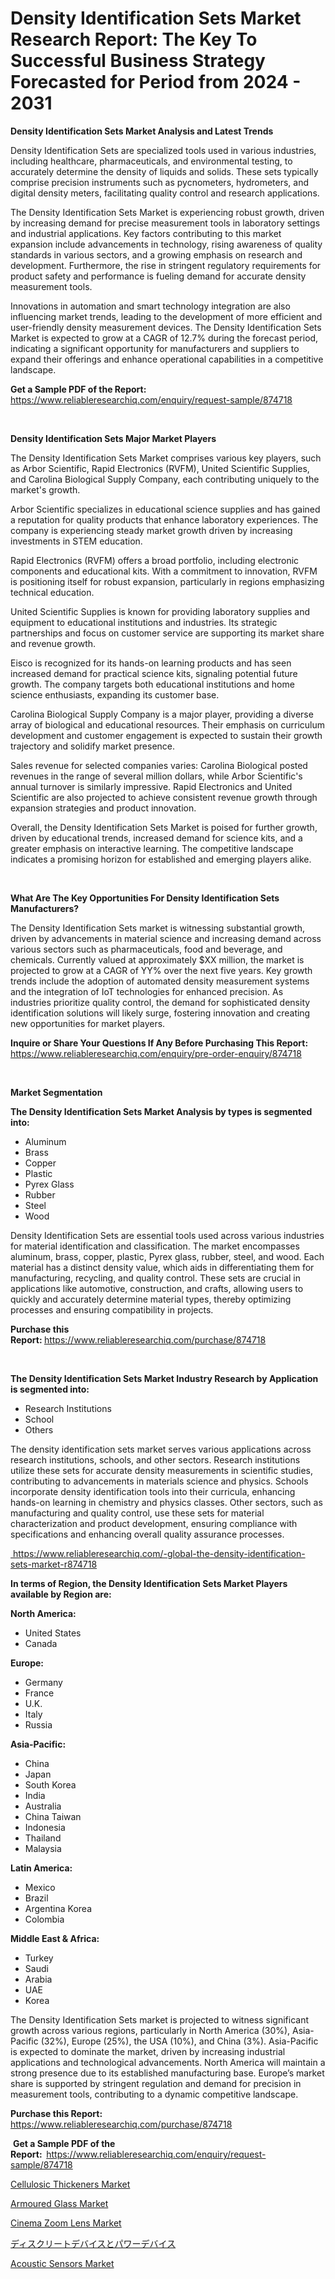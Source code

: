 <p><h1>Density Identification Sets Market Research Report: The Key To Successful Business Strategy Forecasted for Period from 2024 - 2031</h1></p><p><strong>Density Identification Sets Market Analysis and Latest Trends</strong></p>
<p><p>Density Identification Sets are specialized tools used in various industries, including healthcare, pharmaceuticals, and environmental testing, to accurately determine the density of liquids and solids. These sets typically comprise precision instruments such as pycnometers, hydrometers, and digital density meters, facilitating quality control and research applications.</p><p>The Density Identification Sets Market is experiencing robust growth, driven by increasing demand for precise measurement tools in laboratory settings and industrial applications. Key factors contributing to this market expansion include advancements in technology, rising awareness of quality standards in various sectors, and a growing emphasis on research and development. Furthermore, the rise in stringent regulatory requirements for product safety and performance is fueling demand for accurate density measurement tools.</p><p>Innovations in automation and smart technology integration are also influencing market trends, leading to the development of more efficient and user-friendly density measurement devices. The Density Identification Sets Market is expected to grow at a CAGR of 12.7% during the forecast period, indicating a significant opportunity for manufacturers and suppliers to expand their offerings and enhance operational capabilities in a competitive landscape.</p></p>
<p><strong>Get a Sample PDF of the Report:&nbsp;</strong> <a href="https://www.reliableresearchiq.com/enquiry/request-sample/874718">https://www.reliableresearchiq.com/enquiry/request-sample/874718</a></p>
<p>&nbsp;</p>
<p><strong>Density Identification Sets Major Market Players</strong></p>
<p><p>The Density Identification Sets Market comprises various key players, such as Arbor Scientific, Rapid Electronics (RVFM), United Scientific Supplies, and Carolina Biological Supply Company, each contributing uniquely to the market's growth. </p><p>Arbor Scientific specializes in educational science supplies and has gained a reputation for quality products that enhance laboratory experiences. The company is experiencing steady market growth driven by increasing investments in STEM education.</p><p>Rapid Electronics (RVFM) offers a broad portfolio, including electronic components and educational kits. With a commitment to innovation, RVFM is positioning itself for robust expansion, particularly in regions emphasizing technical education.</p><p>United Scientific Supplies is known for providing laboratory supplies and equipment to educational institutions and industries. Its strategic partnerships and focus on customer service are supporting its market share and revenue growth.</p><p>Eisco is recognized for its hands-on learning products and has seen increased demand for practical science kits, signaling potential future growth. The company targets both educational institutions and home science enthusiasts, expanding its customer base.</p><p>Carolina Biological Supply Company is a major player, providing a diverse array of biological and educational resources. Their emphasis on curriculum development and customer engagement is expected to sustain their growth trajectory and solidify market presence.</p><p>Sales revenue for selected companies varies: Carolina Biological posted revenues in the range of several million dollars, while Arbor Scientific's annual turnover is similarly impressive. Rapid Electronics and United Scientific are also projected to achieve consistent revenue growth through expansion strategies and product innovation.</p><p>Overall, the Density Identification Sets Market is poised for further growth, driven by educational trends, increased demand for science kits, and a greater emphasis on interactive learning. The competitive landscape indicates a promising horizon for established and emerging players alike.</p></p>
<p>&nbsp;</p>
<p><strong>What Are The Key Opportunities For Density Identification Sets Manufacturers?</strong></p>
<p><p>The Density Identification Sets market is witnessing substantial growth, driven by advancements in material science and increasing demand across various sectors such as pharmaceuticals, food and beverage, and chemicals. Currently valued at approximately $XX million, the market is projected to grow at a CAGR of YY% over the next five years. Key growth trends include the adoption of automated density measurement systems and the integration of IoT technologies for enhanced precision. As industries prioritize quality control, the demand for sophisticated density identification solutions will likely surge, fostering innovation and creating new opportunities for market players.</p></p>
<p><strong>Inquire or Share Your Questions If Any Before Purchasing This Report:</strong> <a href="https://www.reliableresearchiq.com/enquiry/pre-order-enquiry/874718">https://www.reliableresearchiq.com/enquiry/pre-order-enquiry/874718</a></p>
<p>&nbsp;</p>
<p><strong>Market Segmentation</strong></p>
<p><strong>The Density Identification Sets Market Analysis by types is segmented into:</strong></p>
<p><ul><li>Aluminum</li><li>Brass</li><li>Copper</li><li>Plastic</li><li>Pyrex Glass</li><li>Rubber</li><li>Steel</li><li>Wood</li></ul></p>
<p><p>Density Identification Sets are essential tools used across various industries for material identification and classification. The market encompasses aluminum, brass, copper, plastic, Pyrex glass, rubber, steel, and wood. Each material has a distinct density value, which aids in differentiating them for manufacturing, recycling, and quality control. These sets are crucial in applications like automotive, construction, and crafts, allowing users to quickly and accurately determine material types, thereby optimizing processes and ensuring compatibility in projects.</p></p>
<p><strong>Purchase this Report:&nbsp;</strong><a href="https://www.reliableresearchiq.com/purchase/874718">https://www.reliableresearchiq.com/purchase/874718</a></p>
<p>&nbsp;</p>
<p><strong>The Density Identification Sets Market Industry Research by Application is segmented into:</strong></p>
<p><ul><li>Research Institutions</li><li>School</li><li>Others</li></ul></p>
<p><p>The density identification sets market serves various applications across research institutions, schools, and other sectors. Research institutions utilize these sets for accurate density measurements in scientific studies, contributing to advancements in materials science and physics. Schools incorporate density identification tools into their curricula, enhancing hands-on learning in chemistry and physics classes. Other sectors, such as manufacturing and quality control, use these sets for material characterization and product development, ensuring compliance with specifications and enhancing overall quality assurance processes.</p></p>
<p><a href="https://www.reliableresearchiq.com/-global-the-density-identification-sets-market-r874718">&nbsp;https://www.reliableresearchiq.com/-global-the-density-identification-sets-market-r874718</a></p>
<p><strong>In terms of Region, the Density Identification Sets Market Players available by Region are:</strong></p>
<p>
    <p> <strong> North America: </strong>
        <ul>
            <li>United States</li>
            <li>Canada</li>
        </ul>
        </p> 
    <p> <strong> Europe: </strong>
        <ul>
            <li>Germany</li>
            <li>France</li>
            <li>U.K.</li>
            <li>Italy</li>
            <li>Russia</li>
        </ul>
        </p> 
    <p> <strong> Asia-Pacific: </strong>
        <ul>
            <li>China</li>
            <li>Japan</li>
            <li>South Korea</li>
            <li>India</li>
            <li>Australia</li>
            <li>China Taiwan</li>
            <li>Indonesia</li>
            <li>Thailand</li>
            <li>Malaysia</li>
        </ul>
        </p> 
    <p> <strong> Latin America: </strong>
        <ul>
            <li>Mexico</li>
            <li>Brazil</li>
            <li>Argentina Korea</li>
            <li>Colombia</li>
        </ul>
        </p> 
    <p> <strong> Middle East & Africa: </strong>
        <ul>
            <li>Turkey</li>
            <li>Saudi</li>
            <li>Arabia</li>
            <li>UAE</li>
            <li>Korea</li>
        </ul>
    </p>
    </p>
<p><p>The Density Identification Sets market is projected to witness significant growth across various regions, particularly in North America (30%), Asia-Pacific (32%), Europe (25%), the USA (10%), and China (3%). Asia-Pacific is expected to dominate the market, driven by increasing industrial applications and technological advancements. North America will maintain a strong presence due to its established manufacturing base. Europe’s market share is supported by stringent regulation and demand for precision in measurement tools, contributing to a dynamic competitive landscape.</p></p>
<p><strong>Purchase this Report: </strong><a href="https://www.reliableresearchiq.com/purchase/874718">https://www.reliableresearchiq.com/purchase/874718</a></p>
<p>&nbsp;<strong>Get a Sample PDF of the Report:&nbsp;&nbsp;</strong><a href="https://www.reliableresearchiq.com/enquiry/request-sample/874718">https://www.reliableresearchiq.com/enquiry/request-sample/874718</a></p>
<p><strong></strong></p>
<p><p><a href="https://www.linkedin.com/pulse/driving-market-forces-cellulosic-thickeners-trends-future-forecasts-apgtf?trackingId=pDpiCHmSRSWr5hTPG2NVhA%3D%3D">Cellulosic Thickeners Market</a></p><p><a href="https://issuu.com/reportprime-2/docs/armoured-glass-market-size-2030.ppt_df3bca60778fce">Armoured Glass Market</a></p><p><a href="https://medium.com/@cristinaschiller2022/the-global-market-overview-of-the-cinema-zoom-lens-market-provides-a-unique-perspective-on-the-dd2a17a9bd75">Cinema Zoom Lens Market</a></p><p><a href="https://medium.com/@abigayleh7fr/discrete-and-power-devices-market-%E3%81%AE%E3%82%B0%E3%83%AD%E3%83%BC%E3%83%90%E3%83%AB%E5%B8%82%E5%A0%B4%E6%A6%82%E8%A6%81%E3%81%AF-%E4%B8%96%E7%95%8C%E3%81%8A%E3%82%88%E3%81%B3%E4%B8%BB%E8%A6%81%E5%B8%82%E5%A0%B4%E3%81%AB%E3%81%8A%E3%81%91%E3%82%8B%E6%A5%AD%E7%95%8C%E3%81%AB%E5%BD%B1%E9%9F%BF%E3%82%92%E4%B8%8E%E3%81%88%E3%82%8B%E4%B8%BB%E8%A6%81%E3%81%AA%E3%83%88%E3%83%AC%E3%83%B3%E3%83%89%E3%81%AB%E3%81%A4%E3%81%84%E3%81%A6-%E7%8B%AC%E8%87%AA%E3%81%AE%E8%A6%96%E7%82%B9%E3%82%92%E6%8F%90%E4%BE%9B%E3%81%97%E3%81%BE%E3%81%99-3b0c13f1ca09">ディスクリートデバイスとパワーデバイス</a></p><p><a href="https://issuu.com/reportprime-2/docs/acoustic-sensors-market-size-2030.p_f1ec904c95f756">Acoustic Sensors Market</a></p></p>